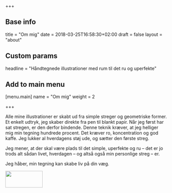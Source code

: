 +++

## Base info
title = "Om mig"
date = 2018-03-25T16:58:30+02:00
draft = false
layout = "about"

## Custom params
headline = "Håndtegnede illustrationer med rum til det ru og uperfekte"

## Add to main menu
[menu.main]
name = "Om mig"
weight = 2

+++

Alle mine illustrationer er skabt ud fra simple streger og geometriske former. Et enkelt udtryk, jeg skaber direkte fra pen til blankt papir. Når jeg først har sat stregen, er den derfor bindende. Denne teknik kræver, at jeg helliger mig min tegning hundrede procent. Det kræver ro, koncentration og god kaffe. Jeg lukker al hverdagens støj ude, og sætter den første streg.

Jeg mener, at der skal være plads til det simple, uperfekte og ru – det er jo trods alt sådan livet, hverdagen – og altså også min personlige streg – er. 

Jeg håber, min tegning kan skabe liv på din væg.

<img class="c-signature l-margin-top-sm" src="/_assets/images/signature.png" width="116" height="52" />